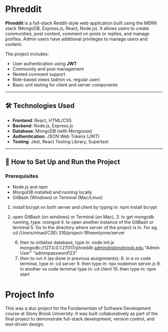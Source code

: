 # Phreddit

**Phreddit** is a full-stack Reddit-style web application built using the MERN stack (MongoDB, Express.js, React, Node.js). It allows users to create communities, post content, comment on posts or replies, and manage profiles. Admin users have additional privileges to manage users and content.

The project includes:
- User authentication using **JWT**
- Community and post management
- Nested comment support
- Role-based views (admin vs. regular user)
- Basic unit testing for client and server components

---

## 🛠 Technologies Used

- **Frontend**: React, HTML/CSS
- **Backend**: Node.js, Express.js
- **Database**: MongoDB (with Mongoose)
- **Authentication**: JSON Web Tokens (JWT)
- **Testing**: Jest, React Testing Library, Supertest

---

## 🚀 How to Set Up and Run the Project

### Prerequisites

- Node.js and npm
- MongoDB installed and running locally
- GitBash (Windows) or Terminal (Mac/Linux)




1. install bcrypt on both server and client by typing in: npm install bcrypt
2. open GitBash (on windows) or Terminal (on Mac),
    3. to get mongodb running, type: mongod
    4. to open another instance of the GitBash or terminal
    5. Go to the directory where server of the project is in. For eg. cd /Users/ninad/CSE\ 316/project-19twentyone/server 

    6. then to initialise database, type in: node init.js mongodb://127.0.0.1:27017/phreddit admin@stonybrook.edu "Admin User" "adminpassword123"
    7. then to run it (as done in previous assignments):
        8. in a vs code terminal, type in: cd server
            9. then type in: npx nodemon server.js
        9. in another vs code terminal type in: cd client
            10. then type in: npm start

# Project Info
This was a duo project for the Fundamentals of Software Development course at Stony Brook University.
It was built collaboratively as part of the final project to demonstrate full-stack development, version control, and test-driven design.
